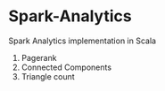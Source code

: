 # Spark-Analytics
Spark Analytics implementation in Scala
1. Pagerank 
2. Connected Components
3. Triangle count  
